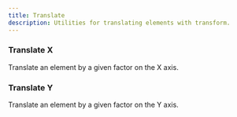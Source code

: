 ```yaml
---
title: Translate
description: Utilities for translating elements with transform.
---
```

<table-utility prefix="translate" property="translate" class="mb-lg">
  <template #value="{ value }">
    transform: translate({{ value }}, {{ value }});
  </template>
</table-utility>

<table-utility prefix="-translate" property="translate" class="mb-lg">
  <template #value="{ value }">
    transform: translate(-{{ value }}, -{{ value }});
  </template>
</table-utility>

### Translate X
Translate an element by a given factor on the X axis.

<table-utility prefix="translate-x" property="translate" class="mb-lg">
  <template #value="{ value }">
      transform: translateX({{ value }});
  </template>
</table-utility>

<table-utility prefix="-translate-x" property="translate" class="mb-lg">
  <template #value="{ value }">
      transform: translateX(-{{ value }});
  </template>
</table-utility>

### Translate Y
Translate an element by a given factor on the Y axis.

<table-utility prefix="translate-y" property="translate">
    <template #value="{ value }">
      transform: translateY({{ value }});
  </template>
</table-utility>

<table-utility prefix="-translate-y" property="translate">
    <template #value="{ value }">
      transform: translateY(-{{ value }});
  </template>
</table-utility>